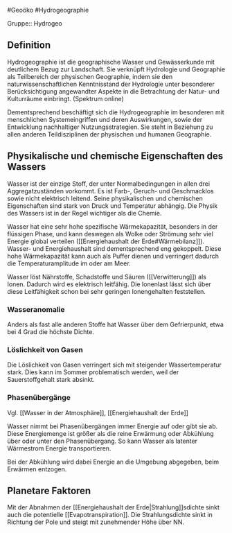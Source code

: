 #Geoöko #Hydrogeographie 

Gruppe:: Hydrogeo

## Definition

Hydrogeographie ist die geographische Wasser und Gewässerkunde mit deutlichem Bezug zur Landschaft. Sie verknüpft Hydrologie und Geographie als Teilbereich der physischen Geographie, indem sie den naturwissenschaftlichen Kenntnisstand der Hydrologie unter besonderer Berücksichtigung angewandter Aspekte in die Betrachtung der Natur- und Kulturräume einbringt.
(Spektrum online)

Dementsprechend beschäftigt sich die Hydrogeographie im besonderen mit menschlichen Systemeingriffen und deren Auswirkungen, sowie der Entwicklung nachhaltiger Nutzungsstrategien. Sie steht in Beziehung zu allen anderen Teildisziplinen der physischen und humanen Geographie.

## Physikalische und chemische Eigenschaften des Wassers

Wasser ist der einzige Stoff, der unter Normalbedingungen in allen drei Aggregatzuständen vorkommt. Es ist Farb-, Geruch- und Geschmacklos sowie nicht elektrisch leitend. Seine physikalischen und chemischen Eigenschaften sind stark von Druck und Temperatur abhängig. Die Physik des Wassers ist in der Regel wichtiger als die Chemie.

Wasser hat eine sehr hohe spezifische Wärmekapazität, besonders in der flüssigen Phase, und kann deswegen als Wolke oder Strömung sehr viel Energie global verteilen ([[Energiehaushalt der Erde#Wärmebilanz]]). Wasser- und Energiehaushalt sind dementsprechend eng gekoppelt. Diese hohe Wärmekapazität kann auch als Puffer dienen und verringert dadurch die Temperaturamplitude im oder am Meer.

Wasser löst Nährstoffe, Schadstoffe und Säuren ([[Verwitterung]]) als Ionen. Dadurch wird es elektrisch leitfähig. Die Ionenlast lässt sich über diese Leitfähigkeit schon bei sehr geringen Ionengehalten feststellen. 

### Wasseranomalie

Anders als fast alle anderen Stoffe hat Wasser über dem Gefrierpunkt, etwa bei 4 Grad die höchste Dichte.

### Löslichkeit von Gasen

Die Löslichkeit von Gasen verringert sich mit steigender Wassertemperatur stark. Dies kann im Sommer problematisch werden, weil der Sauerstoffgehalt stark absinkt.

### Phasenübergänge

Vgl. [[Wasser in der Atmosphäre]], [[Energiehaushalt der Erde]]

Wasser nimmt bei Phasenübergängen immer Energie auf oder gibt sie ab. Diese Energiemenge ist größer als die reine Erwärmung oder Abkühlung über oder unter den Phasenübergang. So kann Wasser als latenter Wärmestrom Energie transportieren.

Bei der Abkühlung wird dabei Energie an die Umgebung abgegeben, beim Erwärmen entzogen.

##  Planetare Faktoren

Mit der Abnahmen der [[Energiehaushalt der Erde|Strahlung]]sdichte sinkt auch die potentielle [[Evapotranspiration]]. Die Strahlungsdichte sinkt in Richtung der Pole und steigt mit zunehmender Höhe über NN.